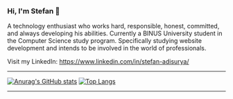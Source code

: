 ### Hi, I'm Stefan 👋

A technology enthusiast who works hard, responsible, honest, committed, and always developing his abilities. Currently a BINUS University student in the Computer Science study program. Specifically studying website development and intends to be involved in the world of professionals.

Visit my LinkedIn: https://www.linkedin.com/in/stefan-adisurya/

***
[![Anurag's GitHub stats](https://github-readme-stats.vercel.app/api?username=stefanadisurya&hide=stars&show_icons=true&theme=react)](https://github.com/stefanadisurya)
[![Top Langs](https://github-readme-stats.vercel.app/api/top-langs/?username=stefanadisurya&layout=compact&show_icons=true&theme=react)](https://github.com/stefanadisurya)
***
